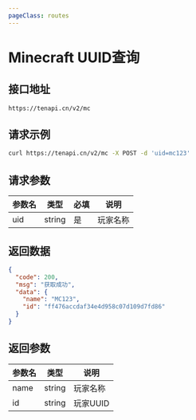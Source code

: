 ```yaml
---
pageClass: routes
---
```


# Minecraft UUID查询 <Badge text="正常" type="tip"/>

## 接口地址

``` 
https://tenapi.cn/v2/mc
```

## 请求示例

``` bash
curl https://tenapi.cn/v2/mc -X POST -d 'uid=mc123'
```

## 请求参数

| 参数名 | 类型 | 必填 | 说明 |
| --- | --- | --- | --- |
| uid | string | 是 | 玩家名称 |

## 返回数据

``` json
{
  "code": 200,
  "msg": "获取成功",
  "data": {
    "name": "MC123",
    "id": "ff476accdaf34e4d958c07d109d7fd86"
  }
}
```

## 返回参数

| 参数名 | 类型 | 说明 |
| --- | --- | --- |
| name | string | 玩家名称 |
| id | string | 玩家UUID |

<ads></ads>